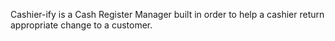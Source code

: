 Cashier-ify is a Cash Register Manager built in order to help a cashier return appropriate change to a customer.
